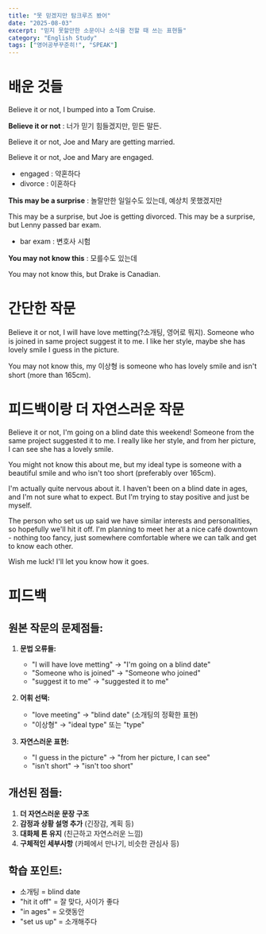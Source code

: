 ```yaml
---
title: "못 믿겠지만 탐크루즈 봤어"
date: "2025-08-03"
excerpt: "믿지 못할만한 소문이나 소식을 전할 때 쓰는 표현들"
category: "English Study"
tags: ["영어공부꾸준히!", "SPEAK"]
---
```


# 배운 것들

Believe it or not, I bumped into a Tom Cruise.

**Believe it or not** : 너가 믿기 힘들겠지만, 믿든 말든.

Believe it or not, Joe and Mary are getting married.

Believe it or not, Joe and Mary are engaged.

- engaged : 약혼하다
- divorce : 이혼하다

**This may be a surprise** : 놀랄만한 일일수도 있는데, 예상치 못했겠지만

This may be a surprise, but Joe is getting divorced.
This may be a surprise, but Lenny passed bar exam.

- bar exam : 변호사 시험

**You may not know this** : 모를수도 있는데

You may not know this, but Drake is Canadian.


# 간단한 작문

Believe it or not, I will have love metting(?소개팅, 영어로 뭐지).
Someone who is joined in same project suggest it to me.
I like her style, maybe she has lovely smile I guess in the picture.

You may not know this, my 이상형 is someone who has lovely smile and isn't short (more than 165cm).

# 피드백이랑 더 자연스러운 작문

Believe it or not, I'm going on a blind date this weekend!
Someone from the same project suggested it to me.
I really like her style, and from her picture, I can see she has a lovely smile.

You might not know this about me, but my ideal type is someone with a beautiful smile and who isn't too short (preferably over 165cm).

I'm actually quite nervous about it. I haven't been on a blind date in ages, and I'm not sure what to expect. But I'm trying to stay positive and just be myself.

The person who set us up said we have similar interests and personalities, so hopefully we'll hit it off. I'm planning to meet her at a nice café downtown - nothing too fancy, just somewhere comfortable where we can talk and get to know each other.

Wish me luck! I'll let you know how it goes.

# 피드백

## 원본 작문의 문제점들:

1. **문법 오류들:**
   - "I will have love metting" → "I'm going on a blind date"
   - "Someone who is joined" → "Someone who joined" 
   - "suggest it to me" → "suggested it to me"

2. **어휘 선택:**
   - "love meeting" → "blind date" (소개팅의 정확한 표현)
   - "이상형" → "ideal type" 또는 "type"

3. **자연스러운 표현:**
   - "I guess in the picture" → "from her picture, I can see"
   - "isn't short" → "isn't too short"

## 개선된 점들:

1. **더 자연스러운 문장 구조**
2. **감정과 상황 설명 추가** (긴장감, 계획 등)
3. **대화체 톤 유지** (친근하고 자연스러운 느낌)
4. **구체적인 세부사항** (카페에서 만나기, 비슷한 관심사 등)

## 학습 포인트:
- 소개팅 = blind date
- "hit it off" = 잘 맞다, 사이가 좋다
- "in ages" = 오랫동안
- "set us up" = 소개해주다
